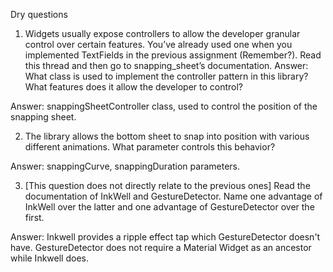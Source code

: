 Dry questions

1. Widgets usually expose controllers to allow the developer granular control
   over certain features. You’ve already used one when you implemented
   TextFields in the previous assignment (Remember?).
   Read this thread and then go to snapping_sheet’s documentation.
   Answer: What class is used to implement the controller pattern in this library?
   What features does it allow the developer to control?

Answer:
    snappingSheetController class, 
    used to control the position of the snapping sheet.

2. The library allows the bottom sheet to snap into position with various different
   animations. What parameter controls this behavior?

Answer:
    snappingCurve, snappingDuration parameters.
    
    
3. [This question does not directly relate to the previous ones] Read the
   documentation of InkWell and GestureDetector. Name one advantage of
   InkWell over the latter and one advantage of GestureDetector over the first.

Answer:
    Inkwell provides a ripple effect tap which GestureDetector doesn't have.
    GestureDetector does not require a Material Widget as an ancestor while Inkwell does.